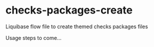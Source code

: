 # checks-packages-create
Liquibase flow file to create themed checks packages files 

Usage steps to come...
